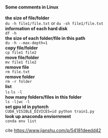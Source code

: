 #### Some comments in Linux

**the size of file/folder**   
  `du -h file1/file.txt` or `du -sh file1/file.txt`      
**information of each hard disk**   
  `df -h`      
**the size of each folder/file in this path**  
  `du -h --max-depth=1`  
**copy file/folder**   
  `cp file1 file2`    
**move file/folder**   
  `mv file1 file2`    
**remove file**   
  `rm file.txt`    
**remove folder**   
  `rm -r folder`    
**list**   
  `ls` `ls -l`    
**how many folders/files in this folder**   
  `ls -l|wc -l`    
**set gpu id in pytorch**   
  `CUDA_VISIBLE_DIVICES=id python train1.py`    
**look up anaconda enviornment**  
  `conda env list`

  cite https://www.jianshu.com/p/54181deedd42
